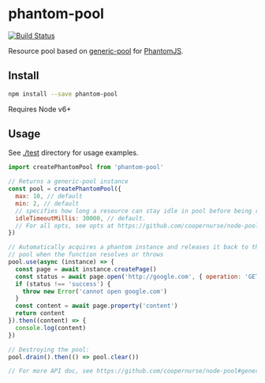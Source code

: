 # phantom-pool

[![Build Status](https://travis-ci.org/blockai/phantom-pool.svg?branch=master)](https://travis-ci.org/blockai/phantom-pool)

Resource pool based on [generic-pool](https://github.com/coopernurse/node-pool) for [PhantomJS](https://github.com/amir20/phantomjs-node).

## Install

```bash
npm install --save phantom-pool
```

Requires Node v6+

## Usage

See [./test](./test) directory for usage examples.

```javascript
import createPhantomPool from 'phantom-pool'

// Returns a generic-pool instance
const pool = createPhantomPool({
  max: 10, // default
  min: 2, // default
  // specifies how long a resource can stay idle in pool before being removed
  idleTimeoutMillis: 30000, // default.
  // For all opts, see opts at https://github.com/coopernurse/node-pool#createpool
})

// Automatically acquires a phantom instance and releases it back to the
// pool when the function resolves or throws
pool.use(async (instance) => {
  const page = await instance.createPage()
  const status = await page.open('http://google.com', { operation: 'GET' })
  if (status !== 'success') {
    throw new Error('cannot open google.com')
  }
  const content = await page.property('content')
  return content
}).then((content) => {
  console.log(content)
})

// Destroying the pool:
pool.drain().then(() => pool.clear())

// For more API doc, see https://github.com/coopernurse/node-pool#generic-pool
```